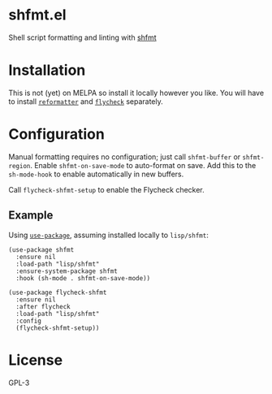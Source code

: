 # shfmt.el

Shell script formatting and linting with [shfmt](https://github.com/mvdan/sh)

# Installation

This is not (yet) on MELPA so install it locally however you like. You will have
to install [`reformatter`](https://github.com/purcell/reformatter.el) and
[`flycheck`](https://www.flycheck.org/en/latest/) separately.

# Configuration

Manual formatting requires no configuration; just call `shfmt-buffer` or
`shfmt-region`. Enable `shfmt-on-save-mode` to auto-format on save. Add this to
the `sh-mode-hook` to enable automatically in new buffers.

Call `flycheck-shfmt-setup` to enable the Flycheck checker.

## Example

Using [`use-package`](https://jwiegley.github.io/use-package/), assuming
installed locally to `lisp/shfmt`:

```elisp
(use-package shfmt
  :ensure nil
  :load-path "lisp/shfmt"
  :ensure-system-package shfmt
  :hook (sh-mode . shfmt-on-save-mode))

(use-package flycheck-shfmt
  :ensure nil
  :after flycheck
  :load-path "lisp/shfmt"
  :config
  (flycheck-shfmt-setup))
```

# License
GPL-3
